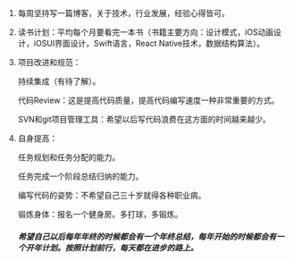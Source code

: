 

1. 每周坚持写一篇博客，关于技术，行业发展，经验心得皆可。
   
2. 读书计划：平均每个月要看完一本书（书籍主要方向：设计模式，iOS动画设计，iOSUI界面设计，Swift语言，React Native技术，数据结构算法）。
   
3. 项目改进和规范：
   
   持续集成（有待了解）。
   
   代码Review：这是提高代码质量，提高代码编写速度一种非常重要的方式。
   
   SVN和git项目管理工具：希望以后写代码浪费在这方面的时间越来越少。
   
4. 自身提高：
   
   任务规划和任务分配的能力。
   
   任务完成一个阶段总结归纳的能力。
   
   编写代码的姿势：不希望自己三十岁就得各种职业病。
   
   锻炼身体：报名一个健身房。多打球，多锻炼。
   
   ##### 希望自己以后每年年终的时候都会有一个年终总结，每年开始的时候都会有一个开年计划。按照计划前行，每天都在进步的路上。